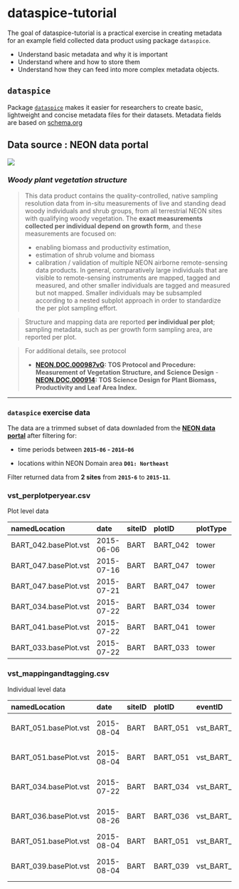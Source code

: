 
<!-- README.md is generated from README.Rmd. Please edit that file -->
dataspice-tutorial
==================

The goal of dataspice-tutorial is a practical exercise in creating metadata for an example field collected data product using package `dataspice`.

-   Understand basic metadata and why it is important
-   Understand where and how to store them
-   Understand how they can feed into more complex metadata objects.

`dataspice`
-----------

Package [`dataspice`](https://github.com/ropenscilabs/dataspice) makes it easier for researchers to create basic, lightweight and concise metadata files for their datasets. Metadata fields are based on [schema.org](http://schema.org/Dataset)

Data source : NEON data portal
------------------------------

![](http://data.neonscience.org/neon-data-theme/images/logo--blue-neon-data.png)

### *Woody plant vegetation structure*

> This data product contains the quality-controlled, native sampling resolution data from in-situ measurements of live and standing dead woody individuals and shrub groups, from all terrestrial NEON sites with qualifying woody vegetation. The **exact measurements collected per individual depend on growth form**, and these measurements are focused on:
> - enabling biomass and productivity estimation,
> - estimation of shrub volume and biomass
> - calibration / validation of multiple NEON airborne remote-sensing data products. In general, comparatively large individuals that are visible to remote-sensing instruments are mapped, tagged and measured, and other smaller individuals are tagged and measured but not mapped. Smaller individuals may be subsampled according to a nested subplot approach in order to standardize the per plot sampling effort.

> Structure and mapping data are reported **per individual per plot**; sampling metadata, such as per growth form sampling area, are reported per plot.

> For additional details, see protocol
> - **[NEON.DOC.000987vG](dataspice-tutorial/data/methods/NEON.DOC.000987vF.pdf): TOS Protocol and Procedure: Measurement of Vegetation Structure, and Science Design** - **[NEON.DOC.000914](https://github.com/annakrystalli/dataspice-tutorial/blob/master/data/methods/NEON.DOC.000914vA.pdf): TOS Science Design for Plant Biomass, Productivity and Leaf Area Index.**

------------------------------------------------------------------------

### `dataspice` exercise data

The data are a trimmed subset of data downladed from the [**NEON data portal**](http://data.neonscience.org/browse-data) after filtering for:

-   time periods between **`2015-06` - `2016-06`**

-   locations within NEON Domain area **`D01: Northeast`**

Filter returned data from **2 sites** from **`2015-6`** to **`2015-11`**.

### vst\_perplotperyear.csv

Plot level data

| namedLocation          | date       | siteID | plotID    | plotType | nlcdClass       |  decimalLatitude|  decimalLongitude| geodeticDatum | eventID         | treesPresent | shrubsPresent | lianasPresent |  totalSampledAreaTrees|  totalSampledAreaShrubSapling|  totalSampledAreaLiana| recordedBy                       |
|:-----------------------|:-----------|:-------|:----------|:---------|:----------------|----------------:|-----------------:|:--------------|:----------------|:-------------|:--------------|:--------------|----------------------:|-----------------------------:|----------------------:|:---------------------------------|
| BART\_042.basePlot.vst | 2015-06-06 | BART   | BART\_042 | tower    | deciduousForest |         44.06019|         -71.28805| WGS84         | vst\_BART\_2015 | NA           | NA            | NA            |                    800|                           400|                    800| wmtulGhdefWiPr5g1VRF0YnRBawgSBx1 |
| BART\_047.basePlot.vst | 2015-07-16 | BART   | BART\_047 | tower    | deciduousForest |         44.06496|         -71.29087| WGS84         | vst\_BART\_2015 | NA           | NA            | NA            |                    800|                           400|                    800| XdV86USKkiYZfb6rmwpnK/f2Yah5qnQO |
| BART\_047.basePlot.vst | 2015-07-21 | BART   | BART\_047 | tower    | deciduousForest |         44.06496|         -71.29087| WGS84         | vst\_BART\_2015 | NA           | NA            | NA            |                    800|                           400|                    800| XdV86USKkiYZfb6rmwpnK/f2Yah5qnQO |
| BART\_034.basePlot.vst | 2015-07-22 | BART   | BART\_034 | tower    | mixedForest     |         44.06428|         -71.28561| WGS84         | vst\_BART\_2015 | NA           | NA            | NA            |                    800|                           400|                    800| bWvVSKjgptV89BwHA3h10JNaeV+PHmDU |
| BART\_041.basePlot.vst | 2015-07-22 | BART   | BART\_041 | tower    | deciduousForest |         44.06534|         -71.28561| WGS84         | vst\_BART\_2015 | NA           | NA            | NA            |                    800|                           400|                    800| MRgCvwP2WueoGZahvpQXNZ+be1CYdCGm |
| BART\_033.basePlot.vst | 2015-07-22 | BART   | BART\_033 | tower    | deciduousForest |         44.06320|         -71.28367| WGS84         | vst\_BART\_2015 | NA           | NA            | NA            |                    800|                           100|                    800| XdV86USKkiYZfb6rmwpnK/f2Yah5qnQO |

### vst\_mappingandtagging.csv

Individual level data

| namedLocation          | date       | siteID | plotID    | eventID         | individualID             | taxonID | scientificName                 | recordedBy                       |
|:-----------------------|:-----------|:-------|:----------|:----------------|:-------------------------|:--------|:-------------------------------|:---------------------------------|
| BART\_051.basePlot.vst | 2015-08-04 | BART   | BART\_051 | vst\_BART\_2015 | NEON.PLA.D01.BART.04140  | TSCA    | Tsuga canadensis (L.) Carrière | 6HzkzFDdLaNgPi31AaqxNPsuI5nRHqWu |
| BART\_051.basePlot.vst | 2015-08-04 | BART   | BART\_051 | vst\_BART\_2015 | NEON.PLA.D01.BART.03804  | TSCA    | Tsuga canadensis (L.) Carrière | 6HzkzFDdLaNgPi31AaqxNPsuI5nRHqWu |
| BART\_034.basePlot.vst | 2015-07-22 | BART   | BART\_034 | vst\_BART\_2015 | NEON.PLA.D01.BART.02967  | FAGR    | Fagus grandifolia Ehrh.        | zODC+zTh3jdHKFo7lDoQcuNYRkWsGu3I |
| BART\_036.basePlot.vst | 2015-08-26 | BART   | BART\_036 | vst\_BART\_2015 | NEON.PLA.D01.BART.05106  | FAGR    | Fagus grandifolia Ehrh.        | zODC+zTh3jdHKFo7lDoQcuNYRkWsGu3I |
| BART\_051.basePlot.vst | 2015-08-04 | BART   | BART\_051 | vst\_BART\_2015 | NEON.PLA.D01.BART.04080  | PICEA   | Picea sp.                      | 6HzkzFDdLaNgPi31AaqxNPsuI5nRHqWu |
| BART\_039.basePlot.vst | 2015-08-04 | BART   | BART\_039 | vst\_BART\_2015 | NEON.PLA.D01.BART.02904A | TSCA    | Tsuga canadensis (L.) Carrière | 0uwWHUCkGoRVT9RpJxngFjI8cZrsFWgn |
